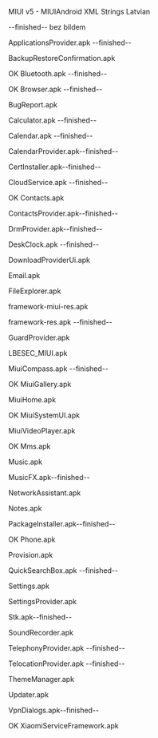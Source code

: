 MIUI v5 - MIUIAndroid XML Strings Latvian

--finished-- bez bildem

ApplicationsProvider.apk --finished-- 

BackupRestoreConfirmation.apk

OK Bluetooth.apk --finished-- 

OK Browser.apk --finished--

BugReport.apk

Calculator.apk --finished-- 

Calendar.apk --finished-- 

CalendarProvider.apk--finished-- 

CertInstaller.apk--finished-- 

CloudService.apk --finished--

OK Contacts.apk

ContactsProvider.apk--finished-- 

DrmProvider.apk--finished-- 

DeskClock.apk --finished-- 

DownloadProviderUi.apk

Email.apk

FileExplorer.apk

framework-miui-res.apk

framework-res.apk --finished-- 

GuardProvider.apk

LBESEC_MIUI.apk

MiuiCompass.apk --finished--

OK MiuiGallery.apk

MiuiHome.apk  

OK MiuiSystemUI.apk

MiuiVideoPlayer.apk

OK Mms.apk

Music.apk

MusicFX.apk--finished-- 

NetworkAssistant.apk

Notes.apk

PackageInstaller.apk--finished-- 

OK Phone.apk

Provision.apk

QuickSearchBox.apk --finished-- 

Settings.apk

SettingsProvider.apk 

Stk.apk--finished-- 

SoundRecorder.apk

TelephonyProvider.apk --finished-- 

TelocationProvider.apk --finished-- 

ThemeManager.apk

Updater.apk

VpnDialogs.apk--finished-- 

OK XiaomiServiceFramework.apk






